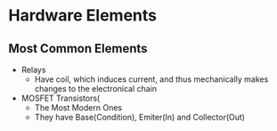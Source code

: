 # Hardware Elements

Most Common Elements
-

- Relays
  - Have coil, which induces current, and thus mechanically makes changes to the electronical chain
- MOSFET Transistors(
  - The Most Modern Ones
  - They have Base(Condition), Emiter(In) and Collector(Out)
